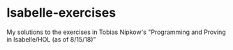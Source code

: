 # Isabelle-exercises
My solutions to the exercises in Tobias Nipkow's "Programming and Proving in Isabelle/HOL (as of 8/15/18)"

